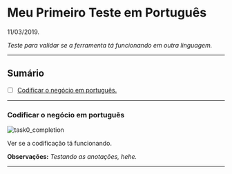 # Meu Primeiro Teste em Português

11/03/2019.

*Teste para validar se a ferramenta tá funcionando em outra linguagem.*

---

## Sumário

- [ ] [Codificar o negócio em português.](#codificar-o-negócio-em-português)

---

### Codificar o negócio em português

![task0_completion](http://progressed.io/bar/90)

Ver se a codificação tá funcionando.

**Observações:** *Testando as anotações, hehe.*

---

